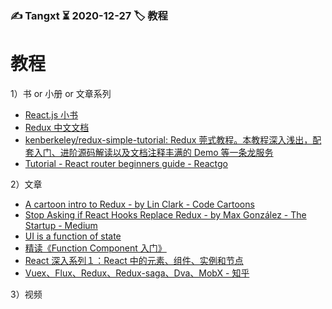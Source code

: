 ### ✍️ Tangxt ⏳ 2020-12-27 🏷️ 教程

# 教程

1）书 or 小册 or 文章系列

- [React.js 小书](http://huziketang.mangojuice.top/books/react/)
- [Redux 中文文档](https://www.redux.org.cn/)
- [kenberkeley/redux-simple-tutorial: Redux 莞式教程。本教程深入浅出，配套入门、进阶源码解读以及文档注释丰满的 Demo 等一条龙服务](https://github.com/kenberkeley/redux-simple-tutorial)
- [Tutorial - React router beginners guide - Reactgo](https://reactgo.com/reactrouter/tutorial/)

2）文章

- [A cartoon intro to Redux - by Lin Clark - Code Cartoons](https://code-cartoons.com/a-cartoon-intro-to-redux-3afb775501a6)
- [Stop Asking if React Hooks Replace Redux - by Max González - The Startup - Medium](https://medium.com/swlh/stop-asking-if-react-hooks-replace-redux-448c54d79551)
- [UI is a function of state](https://www.kn8.lt/blog/ui-is-a-function-of-data/)
- [精读《Function Component 入门》](https://juejin.cn/post/6844903854174109703)
- [React 深入系列１：React 中的元素、组件、实例和节点](https://juejin.cn/post/6844903587445735437)
- [Vuex、Flux、Redux、Redux-saga、Dva、MobX - 知乎](https://zhuanlan.zhihu.com/p/53599723)

3）视频

